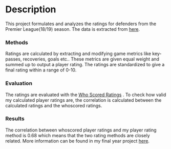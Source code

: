 # Description
This project formulates and analyzes the ratings for defenders from the Premier League(18/19) season.
The data is extracted from [here](https://github.com/vaastav/Fantasy-Premier-League).

### Methods 
Ratings are calculated by extracting and modifying game metrics like key-passes, recoveries, goals etc.. These metrics are given equal weight and summed up to output a player rating. 
The ratings are standardized to give a final rating within a range of 0-10. 

### Evaluation
The ratings are evaluated with the [Who Scored Ratings](https://www.whoscored.com/Explanations) .
To check how valid my calculated player ratings are, the correlation is calculated between the calculated ratings and the whoscored ratings. 

### Results
The correlation between whoscored player ratings and my player rating method is 0.68 which means that the two rating methods are closely related. More information can be found in my final year project [here](https://docs.google.com/document/d/1uximB8PYCJrTc2FQK19VJEl_H4emV4H15qRyUUM3LS8/edit?usp=sharing).



